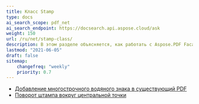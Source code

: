 ```yaml
---
title: Класс Stamp
type: docs
ai_search_scope: pdf_net
ai_search_endpoint: https://docsearch.api.aspose.cloud/ask
weight: 150
url: /ru/net/stamp-class/
description: В этом разделе объясняется, как работать с Aspose.PDF Facades с помощью класса Stamp.
lastmod: "2021-06-05"
draft: false
sitemap:
    changefreq: "weekly"
    priority: 0.7
---
```

- [Добавление многострочного водяного знака в существующий PDF](/pdf/ru/net/adding-multi-line-watermark-to-existing-pdf/)
- [Поворот штампа вокруг центральной точки](/pdf/ru/net/rotating-stamp-about-the-center-point/)